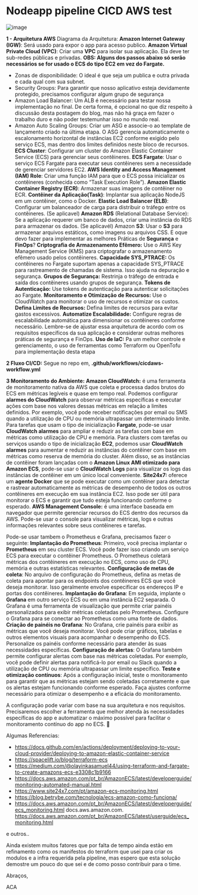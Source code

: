# Nodeapp pipeline CICD AWS test #
![image](https://github.com/asapcal/hellonodeapp/assets/44505131/d57558ab-4918-46a6-bfbe-3d7176cba87e)

**1 - Arquitetura AWS**
Diagrama da Arquitetura:
**Amazon Internet Gateway (IGW)**: Será usado para expor o app para acesso publico.
**Amazon Virtual Private Cloud (VPC)**: Criar uma **VPC** para isolar sua aplicação. Ela deve ter sub-redes públicas e privadas.
**OBS: Alguns dos passos abaixo só serão necessários se for usado o ECS do tipo EC2 em vez do Fargate.**
- Zonas de disponibilidade: O ideal é que seja um publica e outra privada e cada qual com sua subnet.
- Security Groups: Para garantir que nosso aplicativo esteja devidamente protegido, precisamos configurar algum grupo de segurança
- Amazon Load Balancer: Um ALB é necessário para testar nossa implementação no final. De certa forma, é opcional no que diz respeito à discussão desta postagem do blog, mas não há graça em fazer o trabalho duro e não poder testemunhar isso no mundo real.
- Amazon Auto Scaling Groups: Criar um ASG e associe-o ao template de lançamento criado na última etapa. O ASG gerencia automaticamente o escalonamento horizontal de instâncias EC2 conforme exigido pelo serviço ECS, mas dentro dos limites definidos neste bloco de recursos. 
**ECS Cluster**: Configurar um cluster do Amazon Elastic Container Service (ECS) para gerenciar seus contêineres.
**ECS Fargate**: Usar o serviço ECS Fargate para executar seus contêineres sem a necessidade de gerenciar servidores EC2.
**AWS Identity and Access Management (IAM) Role**: Criar uma função IAM para que o ECS possa inicializar os contêineres (conhecida como “Task Execution Role”).
**Amazon Elastic Container Registry (ECR)**: Armazenar suas imagens de contêiner no ECR.
**Contêiner da Aplicação(Task)**: Implantar sua aplicação NodeJS em um contêiner, como o Docker.
**Elastic Load Balancer (ELB)**: Configurar um balanceador de carga para distribuir o tráfego entre os contêineres.
(Se aplicavel) **Amazon RDS** (Relational Database Service): Se a aplicação requerer um banco de dados, criar uma instância do RDS para armazenar os dados.
(Se aplicavél) Amazon **S3**: Usar o **S3** para armazenar arquivos estáticos, como imagens ou arquivos CSS.
E oque devo fazer para implementar as melhores Práticas de **Segurança** e **FinOps**?
**Criptografia de Armazenamento Efêmero:** Use o AWS Key Management Service (KMS) para criptografar o armazenamento efêmero usado pelos contêineres.
**Capacidade SYS_PTRACE:** Os contêineres no Fargate suportam apenas a capacidade SYS_PTRACE para rastreamento de chamadas de sistema. Isso ajuda na depuração e segurança.
**Grupos de Segurança:** Restrinja o tráfego de entrada e saída dos contêineres usando grupos de segurança.
**Tokens de Autenticação:** Use tokens de autenticação para autenticar solicitações ao Fargate.
**Monitoramento e Otimização de Recursos:** Use o CloudWatch para monitorar o uso de recursos e otimizar os custos.
**Defina Limites de Recursos:** Defina limites de recursos para evitar gastos excessivos.
**Automatize Escalabilidade:** Configure regras de escalabilidade automática para dimensionar os contêineres conforme necessário.
Lembre-se de ajustar essa arquitetura de acordo com os requisitos específicos da sua aplicação e considerar outras melhores práticas de segurança e FinOps.
**Uso de IaC:** Pa um melhor controle e gerenciamento, o uso de ferramentas como Terraform ou OpenTofu para implementação desta etapa

**2 Fluxo CI/CD:** 
Segue no repo em, **.github/workflows/cicdaws-workflow.yml**

**3 Monitoramento do Ambiente:**
**Amazon CloudWatch:** é uma ferramenta de monitoramento nativa da AWS que coleta e processa dados brutos do ECS em métricas legíveis e quase em tempo real.
Podemos configurar **alarmes do CloudWatch** para observar métricas específicas e executar ações com base nos valores dessas métricas em relação a limites definidos. Por exemplo, você pode receber notificações por email ou SMS quando a utilização de CPU ou memória ultrapassar um determinado limite.
Para tarefas que usam o tipo de inicialização **Fargate**, pode-se usar **CloudWatch alarmes** para ampliar e reduzir as tarefas com base em métricas como utilização de CPU e memória. Para clusters com tarefas ou serviços usando o tipo de inicialização **EC2**, podemos usar **CloudWatch alarmes** para aumentar e reduzir as instâncias do contêiner com base em métricas como reserva de memória do cluster.
Além disso, se as instâncias de contêiner foram lançadas com o **Amazon Linux AMI otimizado para Amazon ECS**, pode-se usar o **CloudWatch Logs** para visualizar os logs das instâncias de contêiner em um único local conveniente.
**Site24x7:** oferece um **agente Docker** que se pode executar como um contêiner para detectar e rastrear automaticamente as métricas de desempenho de todos os outros contêineres em execução em sua instância EC2. Isso pode ser útil para monitorar o ECS e garantir que tudo esteja funcionando conforme o esperado.
**AWS Management Console:** é uma interface baseada em navegador que permite gerenciar recursos do ECS dentro dos recursos da AWS. Pode-se usar o console para visualizar métricas, logs e outras informações relevantes sobre seus contêineres e tarefas.

Pode-se usar tambem o Prometheus e Grafana, precisamos fazer o seguinte:
**Implantação do Prometheus**: Primeiro, você precisa implantar o **Prometheus** em seu cluster ECS. Você pode fazer isso criando um serviço ECS para executar o contêiner Prometheus. O Prometheus coletará métricas dos contêineres em execução no ECS, como uso de CPU, memória e outras estatísticas relevantes.
**Configuração de metas de coleta**: No arquivo de configuração do Prometheus, defina as metas de coleta para apontar para os endpoints dos contêineres ECS que você deseja monitorar. Isso geralmente envolve especificar os endereços IP e portas dos contêineres.
**Implantação do Grafana**: Em seguida, implante o **Grafana** em outro serviço ECS ou em uma instância EC2 separada. O Grafana é uma ferramenta de visualização que permite criar painéis personalizados para exibir métricas coletadas pelo Prometheus.
Configure o Grafana para se conectar ao Prometheus como uma fonte de dados.
**Criação de painéis no Grafana**: No Grafana, crie painéis para exibir as métricas que você deseja monitorar. Você pode criar gráficos, tabelas e outros elementos visuais para acompanhar o desempenho do ECS. Personalize os painéis conforme necessário para atender às suas necessidades específicas.
**Configuração de alertas**: O Grafana também permite configurar alertas com base nas métricas coletadas. Por exemplo, você pode definir alertas para notificá-lo por email ou Slack quando a utilização de CPU ou memória ultrapassar um limite específico.
**Teste e otimização contínuos**: Após a configuração inicial, teste o monitoramento para garantir que as métricas estejam sendo coletadas corretamente e que os alertas estejam funcionando conforme esperado. Faça ajustes conforme necessário para otimizar o desempenho e a eficácia do monitoramento.

A configuração pode variar com base na sua arquitetura e nos requisitos. Precisaremos escolher a ferramenta que melhor atenda às necessidades específicas do app e automatizar o máximo possível para facilitar o monitoramento contínuo do app no ECS. 🚀


Algumas Referencias:
- https://docs.github.com/en/actions/deployment/deploying-to-your-cloud-provider/deploying-to-amazon-elastic-container-service
- https://spacelift.io/blog/terraform-ecs
- https://medium.com/@olayinkasamuel44/using-terraform-and-fargate-to-create-amazons-ecs-e3308c1b9166
- https://docs.aws.amazon.com/pt_br/AmazonECS/latest/developerguide/monitoring-automated-manual.html
- https://www.site24x7.com/pt/amazon-ecs-monitoring.html
- https://blog.betrybe.com/tecnologia/ecs-amazon-como-funciona/
- https://docs.aws.amazon.com/pt_br/AmazonECS/latest/developerguide/ecs_monitoring.html
docs.aws.amazon.com. https://docs.aws.amazon.com/pt_br/AmazonECS/latest/userguide/ecs_monitoring.html

e outros..

Ainda existem muitos fatores que por falta de tempo ainda estão em refinamento como os manifestos do terraform que usei para criar os modulos e a infra requerida pela pipeline, mas espero que esta solução demostre um pouco do que sei e de como posso contribuir para o time.

Abraços, 

ACA
